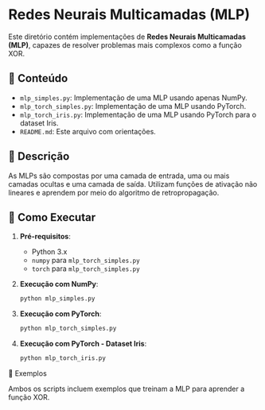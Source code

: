 # Redes Neurais Multicamadas (MLP)

Este diretório contém implementações de **Redes Neurais Multicamadas (MLP)**, capazes de resolver problemas mais complexos como a função XOR.

## 📂 Conteúdo

- `mlp_simples.py`: Implementação de uma MLP usando apenas NumPy.
- `mlp_torch_simples.py`: Implementação de uma MLP usando PyTorch.
- `mlp_torch_iris.py`: Implementação de uma MLP usando PyTorch para o dataset Iris.
- `README.md`: Este arquivo com orientações.

## 📖 Descrição

As MLPs são compostas por uma camada de entrada, uma ou mais camadas ocultas e uma camada de saída. Utilizam funções de ativação não lineares e aprendem por meio do algoritmo de retropropagação.

## 🚀 Como Executar

1. **Pré-requisitos**:

   - Python 3.x
   - `numpy` para `mlp_torch_simples.py`
   - `torch` para `mlp_torch_simples.py`

2. **Execução com NumPy**:

   ```bash
   python mlp_simples.py
   ```
3. **Execução com PyTorch**:
   ```bash
   python mlp_torch_simples.py
   ```
4. **Execução com PyTorch - Dataset Iris**:
   ```bash
   python mlp_torch_iris.py
   ```

🧪 Exemplos

Ambos os scripts incluem exemplos que treinam a MLP para aprender a função XOR.